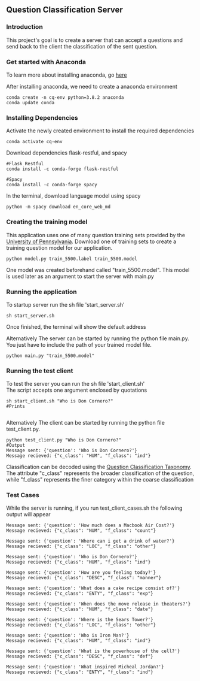 ## Question Classification Server

### Introduction
This project's goal is to create a server that can accept a questions and send back to the client the classification of 
the sent question.

### Get started with Anaconda
To learn more about installing anaconda, go [here](https://docs.anaconda.com/anaconda/install/)

After installing anaconda, we need to create a anaconda environment

```
conda create -n cq-env python=3.8.2 anaconda
conda update conda
```

### Installing Dependencies

Activate the newly created environment to install the required dependencies
```
conda activate cq-env
```

Download dependencies flask-restful, and spacy
```
#Flask Restful
conda install -c conda-forge flask-restful

#Spacy
conda install -c conda-forge spacy

```

In the terminal, download language model using spacy

```
python -m spacy download en_core_web_md
```

### Creating the training model
This application uses one of many question training sets provided by the [University of Pennsylvania](https://cogcomp.seas.upenn.edu/Data/QA/QC/).
Download one of training sets to create a training question model for our application.
```
python model.py train_5500.label train_5500.model
```

One model was created beforehand called "train_5500.model". This model is used later as an argument to start the server
with main.py

### Running the application
To startup server run the sh file 'start_server.sh'
```
sh start_server.sh
```

Once finished, the terminal will show the default address

Alternatively The server can be started by running the python file main.py.
You just have to include the path of your trained model file.
```
python main.py "train_5500.model"
```

### Running the test client
To test the server you can run the sh file 'start_client.sh'\
The script accepts one argument enclosed by quotations
```
sh start_client.sh "Who is Don Cornero?"
#Prints
 
```

Alternatively The client can be started by running the python file test_client.py.
```
python test_client.py "Who is Don Cornero?"
#Output
Message sent: {'question': 'Who is Don Cornero?'}
Message recieved: {"c_class": "HUM", "f_class": "ind"}

```

Classification can be decoded using the [Question Classification Taxonomy](https://cogcomp.seas.upenn.edu/Data/QA/QC/definition.html).
The attribute "c_class" represents the broader classification of the question, while "f_class" represents the finer category within the coarse classification


### Test Cases
While the server is running, if you run test_client_cases.sh the following output will appear
```
Message sent: {'question': 'How much does a Macbook Air Cost?'}
Message recieved: {"c_class": "NUM", "f_class": "count"}

Message sent: {'question': 'Where can i get a drink of water?'}
Message recieved: {"c_class": "LOC", "f_class": "other"}

Message sent: {'question': 'Who is Don Cornero?'}
Message recieved: {"c_class": "HUM", "f_class": "ind"}

Message sent: {'question': 'How are you feeling today?'}
Message recieved: {"c_class": "DESC", "f_class": "manner"}

Message sent: {'question': 'What does a cake recipe consist of?'}
Message recieved: {"c_class": "ENTY", "f_class": "exp"}

Message sent: {'question': 'When does the move release in theaters?'}
Message recieved: {"c_class": "NUM", "f_class": "date"}

Message sent: {'question': 'Where is the Sears Tower?'}
Message recieved: {"c_class": "LOC", "f_class": "other"}

Message sent: {'question': 'Who is Iron Man?'}
Message recieved: {"c_class": "HUM", "f_class": "ind"}

Message sent: {'question': 'What is the powerhouse of the cell?'}
Message recieved: {"c_class": "DESC", "f_class": "def"}

Message sent: {'question': 'What inspired Micheal Jordan?'}
Message recieved: {"c_class": "ENTY", "f_class": "ind"}
```
